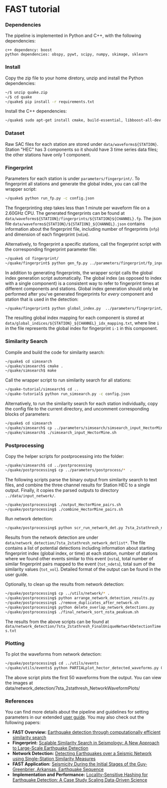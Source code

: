 # FAST tutorial

### Dependencies
The pipeline is implemented in Python and C++, with the following dependencies:
```
c++ dependency: boost
python dependencies: obspy, pywt, scipy, numpy, skimage, sklearn
```

### Install
Copy the zip file to your home diretory, unzip and install the Python dependencies:
```sh
~/$ unzip quake.zip
~/$ cd quake
~/quake$ pip install -r requirements.txt
```
Install the C++ dependencies:
```sh
~/quake$ sudo apt-get install cmake, build-essential, libboost-all-dev 
```

### Dataset

Raw SAC files for each station are stored under  ```data/waveforms${STATION}```. Station "HEC" has 3 components so it should have 3 time series data files; the other stations have only 1 component.



### Fingerprint
Parameters for each station is under ```parameters/fingerprint/```. To fingerprint all stations and generate the global index, you can call the wrapper script:
```sh
~/quake$ python run_fp.py -c config.json
```
The fingerprinting step takes less than 1 minute per waveform file on a 2.60GHz CPU. The generated fingerprints can be found at ```data/waveforms${STATION}/fingerprints/${STATION}${CHANNEL}.fp```. The json file ```data/waveforms${STATION}/${STATION}_${CHANNEL}.json``` contains information about the fingerprint file, including number of fingerprints (`nfp`) and dimension of each fingerprint (`ndim`).

Alternatively, to fingerprint a specific stations, call the fingerprint script with the corresponding fingerprint parameter file:
```sh
~/quake$ cd fingerprint/
~/quake/fingerprint$ python gen_fp.py ../parameters/fingerprint/fp_input_CI_CDY_EHZ.json
```

In addition to generating fingerprints, the wrapper script calls the global index generation script automatically. The global index (as opposed to index with a single component) is a consistent way to refer to fingerprint times at different components and stations. Global index generation should only be performed after you've generated fingerprints for *every* component and station that is used in the detection: 
```sh
~/quake/fingerprint$ python global_index.py  ../parameters/fingerprint/global_indices.json
```
The resulting global index mapping for each component is stored at ```data/global_indices/${STATION}_${CHANNEL}_idx_mapping.txt```, where line `i` in the file represents the global index for fingerprint `i-1` in this component.

### Similarity Search
Compile and build the code for similarity search:
```sh
~/quake$ cd simsearch
~/quake/simsearch$ cmake .
~/quake/simsearch$ make
```

Call the wrapper script to run similarity search for all stations:
```sh
~/quake-tutorial/simsearch$ cd ..
~/quake-tutorial$ python run_simsearch.py -c config.json
```

Alternatively, to run the similarity search for each station individually, copy the config file to the current directory, and uncomment corresponding blocks of parameters:
```sh
~/quake$ cd simsearch
~/quake/simsearch$ cp ../parameters/simsearch/simsearch_input_HectorMine.sh  .
~/quake/simsearch$ ./simsearch_input_HectorMine.sh
```

### Postprocessing
Copy the helper scripts for postprocessing into the folder:
```sh
~/quake/simsearch$ cd ../postprocessing
~/quake/postprocessing$ cp ../parameters/postprocess/*  .
```
The following scripts parse the binary output from similarity search to text files, and combine the three channel results for Station HEC to a single output. Finally, it copies the parsed outputs to directory ```../data/input_network/```.
```sh
~/quake/postprocessing$ ./output_HectorMine_pairs.sh
~/quake/postprocessing$ ./combine_HectorMine_pairs.sh
```

Run network detection:
```sh
~/quake/postprocessing$ python scr_run_network_det.py 7sta_2stathresh_network_params.json
```
Results from the network detection are under ```data/network_detection/7sta_2stathresh_network_detlist*```. The file contains a list of potential detections including information about starting fingerprint index (global index, or time) at each station, number of stations where we found other events similar to this event (`nsta`), total number of similar fingerprint pairs mapped to the event (`tot_ndets`), total sum of the similarity values (`tot_vol`). Detailed format of the output can be found in the user guide. 

Optionally, to clean up the results from network detection:
```sh
~/quake/postprocessing$ cp ../utils/network/* .
~/quake/postprocessing$ python arrange_network_detection_results.py
~/quake/postprocessing$ ./remove_duplicates_after_network.sh
~/quake/postprocessing$ python delete_overlap_network_detections.py
~/quake/postprocessing$ ./final_network_sort_nsta_peaksum.sh

```
The results from the above scripts can be found at ```data/network_detection/7sta_2stathresh_FinalUniqueNetworkDetectionTimes.txt```

### Plotting
To plot the waveforms from network detection:
```sh
~/quake/postprocessing$ cd ../utils/events 
~/quake/utils/events$ python PARTIALplot_hector_detected_waveforms.py 0 50
```
The above script plots the first 50 waveforms from the output. You can view the images at data/network_detection/7sta_2stathresh_NetworkWaveformPlots/


### References
You can find more details about the pipeline and guidelines for setting parameters in our extended [user guide](https://github.com/stanford-futuredata/quake/blob/master/FAST_userguide_v0.pdf). You may also check out the following papers:
+ **FAST Overview:** [Earthquake detection through computationally efficient similarity search](http://advances.sciencemag.org/content/1/11/e1501057)
+ **Fingerprint:** [Scalable Similarity Search in Seismology: A New Approach to Large-Scale Earthquake Detection](https://link.springer.com/chapter/10.1007/978-3-319-46759-7_23)
+ **Network Detection:** [Detecting Earthquakes over a Seismic Network using Single-Station Similarity Measures](https://doi.org/10.1093/gji/ggy100)
+ **FAST Application:** [Seismicity During the Initial Stages of the Guy‐Greenbrier, Arkansas, Earthquake Sequence](https://doi.org/10.1002/2017JB014946)
+ **Implementation and Performance:** [Locality-Sensitive Hashing for Earthquake Detection: A Case Study Scaling Data-Driven Science](https://arxiv.org/pdf/1803.09835.pdf)
